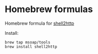 # Homebrew formulas

Homebrew formula for [shell2http](https://github.com/msoap/shell2http)

Install:

    brew tap msoap/tools
    brew install shell2http
